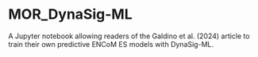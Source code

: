 # MOR_DynaSig-ML
A Jupyter notebook allowing readers of the Galdino et al. (2024) article to train  their own predictive ENCoM ES models with DynaSig-ML.
